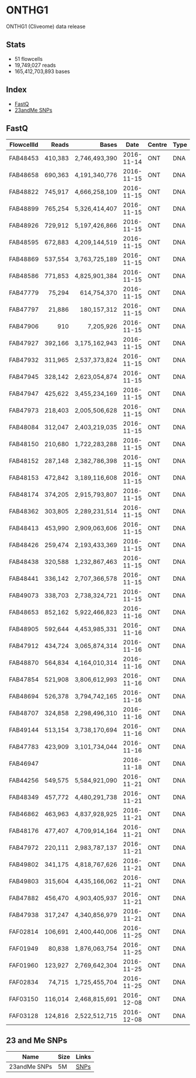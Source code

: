# ONTHG1
ONTHG1 (Cliveome) data release

## Stats
* 51 flowcells
* 19,749,027 reads
* 165,412,703,893 bases

## Index
* [FastQ](#fastq)
* [23andMe SNPs](#23-and-me-snps)


## FastQ

| FlowcellId | Reads   | Bases         | Date       | Centre | Type | Size | Links                                                                                  | MD5                              |
|------------|--------:|--------------:|------------|--------|------|------|----------------------------------------------------------------------------------------|----------------------------------|
| FAB48453   | 410,383 | 2,746,493,390 | 2016-11-14 | ONT    | DNA  | 2.4G | [FASTQ](http://ont-hg1.s3-website-eu-west-1.amazonaws.com/fastq/FAB48453.merged.fq.gz) | 2d10351cea9620b9620a26210e90b746 |
| FAB48658   | 690,363 | 4,191,340,776 | 2016-11-15 | ONT    | DNA  | 3.7G | [FASTQ](http://ont-hg1.s3-website-eu-west-1.amazonaws.com/fastq/FAB48658.merged.fq.gz) | b254ab08cae2cdcfa86132b2e2f7fed8 |
| FAB48822   | 745,917 | 4,666,258,109 | 2016-11-15 | ONT    | DNA  | 4.1G | [FASTQ](http://ont-hg1.s3-website-eu-west-1.amazonaws.com/fastq/FAB48822.merged.fq.gz) | bfbf0737b7f89098488ec206f91c51a3 |
| FAB48899   | 765,254 | 5,326,414,407 | 2016-11-15 | ONT    | DNA  | 4.7G | [FASTQ](http://ont-hg1.s3-website-eu-west-1.amazonaws.com/fastq/FAB48899.merged.fq.gz) | 5238b54fc3895f0e3c647d23b7f06c64 |
| FAB48926   | 729,912 | 5,197,426,866 | 2016-11-15 | ONT    | DNA  | 4.6G | [FASTQ](http://ont-hg1.s3-website-eu-west-1.amazonaws.com/fastq/FAB48926.merged.fq.gz) | 1574bc184bf6fc2ca0c01a4ca1ed47bb |
| FAB48595   | 672,883 | 4,209,144,519 | 2016-11-15 | ONT    | DNA  | 3.7G | [FASTQ](http://ont-hg1.s3-website-eu-west-1.amazonaws.com/fastq/FAB48595.merged.fq.gz) | b3c5e95624d6c63db23455702e982920 |
| FAB48869   | 537,554 | 3,763,725,189 | 2016-11-15 | ONT    | DNA  | 3.3G | [FASTQ](http://ont-hg1.s3-website-eu-west-1.amazonaws.com/fastq/FAB48869.merged.fq.gz) | 4a49765db7d28f7b0fdba65f10306310 |
| FAB48586   | 771,853 | 4,825,901,384 | 2016-11-15 | ONT    | DNA  | 4.2G | [FASTQ](http://ont-hg1.s3-website-eu-west-1.amazonaws.com/fastq/FAB48586.merged.fq.gz) | 68dd5b355755f8a2cb3af6bd6e0fe67d |
| FAB47779   |  75,294 |   614,754,370 | 2016-11-15 | ONT    | DNA  | 546M | [FASTQ](http://ont-hg1.s3-website-eu-west-1.amazonaws.com/fastq/FAB47779.merged.fq.gz) | 98608a8ba446753a187e8015f8ca59b8 |
| FAB47797   |  21,886 |   180,157,312 | 2016-11-15 | ONT    | DNA  | 160M | [FASTQ](http://ont-hg1.s3-website-eu-west-1.amazonaws.com/fastq/FAB47797.merged.fq.gz) | a071bac66204fbb3691c6484b8e8163c |
| FAB47906   |     910 |     7,205,926 | 2016-11-15 | ONT    | DNA  | 6.5M | [FASTQ](http://ont-hg1.s3-website-eu-west-1.amazonaws.com/fastq/FAB47906.merged.fq.gz) | d8fead4c0d6be90ee6be015cf38ae359 |
| FAB47927   | 392,166 | 3,175,162,943 | 2016-11-15 | ONT    | DNA  | 2.8G | [FASTQ](http://ont-hg1.s3-website-eu-west-1.amazonaws.com/fastq/FAB47927.merged.fq.gz) | 1caab9f0e512e0e6d4b56a94bfb35558 |
| FAB47932   | 311,965 | 2,537,373,824 | 2016-11-15 | ONT    | DNA  | 2.2G | [FASTQ](http://ont-hg1.s3-website-eu-west-1.amazonaws.com/fastq/FAB47932.merged.fq.gz) | a126c53cb96ae089c44a4e1083e002c8 |
| FAB47945   | 328,142 | 2,623,054,874 | 2016-11-15 | ONT    | DNA  | 2.3G | [FASTQ](http://ont-hg1.s3-website-eu-west-1.amazonaws.com/fastq/FAB47945.merged.fq.gz) | 6c24a1f2fbf685785f710759f86fa114 |
| FAB47947   | 425,622 | 3,455,234,169 | 2016-11-15 | ONT    | DNA  | 3.0G | [FASTQ](http://ont-hg1.s3-website-eu-west-1.amazonaws.com/fastq/FAB47947.merged.fq.gz) | 5f7bf5511d0ed21d21c0148cfe6fe616 |
| FAB47973   | 218,403 | 2,005,506,628 | 2016-11-15 | ONT    | DNA  | 1.8G | [FASTQ](http://ont-hg1.s3-website-eu-west-1.amazonaws.com/fastq/FAB47973.merged.fq.gz) | 30c3d84f58ea1fd0193dc8db4c703308 |
| FAB48084   | 312,047 | 2,403,219,035 | 2016-11-15 | ONT    | DNA  | 2.1G | [FASTQ](http://ont-hg1.s3-website-eu-west-1.amazonaws.com/fastq/FAB48084.merged.fq.gz) | 61ae906f064c8dc6c0d966664c4478fb |
| FAB48150   | 210,680 | 1,722,283,288 | 2016-11-15 | ONT    | DNA  | 1.5G | [FASTQ](http://ont-hg1.s3-website-eu-west-1.amazonaws.com/fastq/FAB48150.merged.fq.gz) | 4c2391fbc2da85e12ec6efb6c532371a |
| FAB48152   | 287,148 | 2,382,786,398 | 2016-11-15 | ONT    | DNA  | 2.1G | [FASTQ](http://ont-hg1.s3-website-eu-west-1.amazonaws.com/fastq/FAB48152.merged.fq.gz) | c7475d1dbd4004f624fc5e6685efe5c0 |
| FAB48153   | 472,842 | 3,189,116,608 | 2016-11-15 | ONT    | DNA  | 2.8G | [FASTQ](http://ont-hg1.s3-website-eu-west-1.amazonaws.com/fastq/FAB48153.merged.fq.gz) | 71721e32c4939678868783fd5ced3365 |
| FAB48174   | 374,205 | 2,915,793,807 | 2016-11-15 | ONT    | DNA  | 2.6G | [FASTQ](http://ont-hg1.s3-website-eu-west-1.amazonaws.com/fastq/FAB48174.merged.fq.gz) | ca4a2dd4372a6002950596b620249ef0 |
| FAB48362   | 303,805 | 2,289,231,514 | 2016-11-15 | ONT    | DNA  | 2.0G | [FASTQ](http://ont-hg1.s3-website-eu-west-1.amazonaws.com/fastq/FAB48362.merged.fq.gz) | 5f88fc880d204a3ebf248572bde60743 |
| FAB48413   | 453,990 | 2,909,063,606 | 2016-11-15 | ONT    | DNA  | 2.6G | [FASTQ](http://ont-hg1.s3-website-eu-west-1.amazonaws.com/fastq/FAB48413.merged.fq.gz) | 94f9b4277d88f05853cdd142eeb79ce6 |
| FAB48426   | 259,474 | 2,193,433,369 | 2016-11-15 | ONT    | DNA  | 2.0G | [FASTQ](http://ont-hg1.s3-website-eu-west-1.amazonaws.com/fastq/FAB48426.merged.fq.gz) | b8bfab43bf89d61859abefa4975cd50a |
| FAB48438   | 320,588 | 1,232,867,463 | 2016-11-15 | ONT    | DNA  | 1.1G | [FASTQ](http://ont-hg1.s3-website-eu-west-1.amazonaws.com/fastq/FAB48438.merged.fq.gz) | 6a9dd56d18e63f0f55d61cbd44ab5075 |
| FAB48441   | 336,142 | 2,707,366,578 | 2016-11-15 | ONT    | DNA  | 2.4G | [FASTQ](http://ont-hg1.s3-website-eu-west-1.amazonaws.com/fastq/FAB48441.merged.fq.gz) | a19a876771eab91018d1dcfea95bfce3 |
| FAB49073   | 338,703 | 2,738,324,721 | 2016-11-15 | ONT    | DNA  | 2.4G | [FASTQ](http://ont-hg1.s3-website-eu-west-1.amazonaws.com/fastq/FAB49073.merged.fq.gz) | 3c24e9fc40eba175f02dcebf85ec567a |
| FAB48653   | 852,162 | 5,922,466,823 | 2016-11-16 | ONT    | DNA  | 5.2G | [FASTQ](http://ont-hg1.s3-website-eu-west-1.amazonaws.com/fastq/FAB48653.merged.fq.gz) | d3ae06a8671521d4bac5d2cd9ffdbbef |
| FAB48905   | 592,644 | 4,453,985,331 | 2016-11-16 | ONT    | DNA  | 3.9G | [FASTQ](http://ont-hg1.s3-website-eu-west-1.amazonaws.com/fastq/FAB48905.merged.fq.gz) | 7451a6327e0d6c1bcf5ecd310fa9a056 |
| FAB47912   | 434,724 | 3,065,874,314 | 2016-11-16 | ONT    | DNA  | 2.7G | [FASTQ](http://ont-hg1.s3-website-eu-west-1.amazonaws.com/fastq/FAB47912.merged.fq.gz) | 9ca074c3b65ead9bed0270947da985e9 |
| FAB48870   | 564,834 | 4,164,010,314 | 2016-11-16 | ONT    | DNA  | 3.7G | [FASTQ](http://ont-hg1.s3-website-eu-west-1.amazonaws.com/fastq/FAB48870.merged.fq.gz) | b7435632d96712ae16c62bf3f66a8090 |
| FAB47854   | 521,908 | 3,806,612,993 | 2016-11-16 | ONT    | DNA  | 3.4G | [FASTQ](http://ont-hg1.s3-website-eu-west-1.amazonaws.com/fastq/FAB47854.merged.fq.gz) | 59e637f61351330076f7d5d337ddce56 |
| FAB48694   | 526,378 | 3,794,742,165 | 2016-11-16 | ONT    | DNA  | 3.3G | [FASTQ](http://ont-hg1.s3-website-eu-west-1.amazonaws.com/fastq/FAB48694.merged.fq.gz) | 08362716fbe146842bece5ffce677efa |
| FAB48707   | 324,858 | 2,298,496,310 | 2016-11-16 | ONT    | DNA  | 2.0G | [FASTQ](http://ont-hg1.s3-website-eu-west-1.amazonaws.com/fastq/FAB48707.merged.fq.gz) | 45ebab97c9860c00798d376f053c2ab0 |
| FAB49144   | 513,154 | 3,738,170,694 | 2016-11-16 | ONT    | DNA  | 3.3G | [FASTQ](http://ont-hg1.s3-website-eu-west-1.amazonaws.com/fastq/FAB49144.merged.fq.gz) | 1cac928a0329f59943ba839530fb23f0 |
| FAB47783   | 423,909 | 3,101,734,044 | 2016-11-16 | ONT    | DNA  | 2.7G | [FASTQ](http://ont-hg1.s3-website-eu-west-1.amazonaws.com/fastq/FAB47783.merged.fq.gz) | c433dd0e3c5dade674f0c666456d85dd |
| FAB46947   |         |               | 2016-11-18 | ONT    | DNA  |      | [FASTQ](http://ont-hg1.s3-website-eu-west-1.amazonaws.com/fastq/FAB46947.merged.fq.gz) |                                  |
| FAB44256   | 549,575 | 5,584,921,090 | 2016-11-21 | ONT    | DNA  | 4.9G | [FASTQ](http://ont-hg1.s3-website-eu-west-1.amazonaws.com/fastq/FAB44256.merged.fq.gz) | 1b62b94f991236f9c157fadc66d43722 |
| FAB48349   | 457,772 | 4,480,291,738 | 2016-11-21 | ONT    | DNA  | 3.9G | [FASTQ](http://ont-hg1.s3-website-eu-west-1.amazonaws.com/fastq/FAB48349.merged.fq.gz) | 1723907653a4bb47bd66afd22bbaf715 |
| FAB46862   | 463,963 | 4,837,928,925 | 2016-11-21 | ONT    | DNA  | 4.2G | [FASTQ](http://ont-hg1.s3-website-eu-west-1.amazonaws.com/fastq/FAB46862.merged.fq.gz) | baf79b8f07c3e242bbb117330479f7bc |
| FAB48176   | 477,407 | 4,709,914,164 | 2016-11-21 | ONT    | DNA  | 4.1G | [FASTQ](http://ont-hg1.s3-website-eu-west-1.amazonaws.com/fastq/FAB48176.merged.fq.gz) | 3e79b93aa8f97d87452465f55ecf69d6 |
| FAB47972   | 220,111 | 2,983,787,137 | 2016-11-21 | ONT    | DNA  | 2.6G | [FASTQ](http://ont-hg1.s3-website-eu-west-1.amazonaws.com/fastq/FAB47972.merged.fq.gz) | b7a2bc8e72954de8d745ce4fbaa3ee49 |
| FAB49802   | 341,175 | 4,818,767,626 | 2016-11-21 | ONT    | DNA  | 4.2G | [FASTQ](http://ont-hg1.s3-website-eu-west-1.amazonaws.com/fastq/FAB49802.merged.fq.gz) | bd0b142e7e0afc246df95cb911dce594 |
| FAB49803   | 315,604 | 4,435,166,062 | 2016-11-21 | ONT    | DNA  | 3.9G | [FASTQ](http://ont-hg1.s3-website-eu-west-1.amazonaws.com/fastq/FAB49803.merged.fq.gz) | 6108819773d4c8ada8a1be51f4c26d5e |
| FAB47882   | 456,470 | 4,903,405,937 | 2016-11-21 | ONT    | DNA  | 4.3G | [FASTQ](http://ont-hg1.s3-website-eu-west-1.amazonaws.com/fastq/FAB47882.merged.fq.gz) | 673a676d24001b8e4ca2d835700bd647 |
| FAB47938   | 317,247 | 4,340,856,979 | 2016-11-21 | ONT    | DNA  | 3.8G | [FASTQ](http://ont-hg1.s3-website-eu-west-1.amazonaws.com/fastq/FAB47938.merged.fq.gz) | 06e7e659a8521eb6aed83a3b6e561675 |
| FAF02814   | 106,691 | 2,400,440,006 | 2016-11-25 | ONT    | DNA  | 2.1G | [FASTQ](http://ont-hg1.s3-website-eu-west-1.amazonaws.com/fastq/FAF02814.merged.fq.gz) | 4e8cb8d4832cf4fe7f9e4b959d71c12a |
| FAF01949   |  80,838 | 1,876,063,754 | 2016-11-25 | ONT    | DNA  | 1.6G | [FASTQ](http://ont-hg1.s3-website-eu-west-1.amazonaws.com/fastq/FAF01949.merged.fq.gz) | a364ac1f4163d1378679e4c7317be955 |
| FAF01960   | 123,927 | 2,769,642,304 | 2016-11-25 | ONT    | DNA  | 2.4G | [FASTQ](http://ont-hg1.s3-website-eu-west-1.amazonaws.com/fastq/FAF01960.merged.fq.gz) | 29a097f9b6e12303366fd5f0fdee4050 |
| FAF02834   |  74,715 | 1,725,455,704 | 2016-11-25 | ONT    | DNA  | 1.5G | [FASTQ](http://ont-hg1.s3-website-eu-west-1.amazonaws.com/fastq/FAF02834.merged.fq.gz) | 97f46b004e0cd3b2172b305e623a045d |
| FAF03150   | 116,014 | 2,468,815,691 | 2016-12-08 | ONT    | DNA  | 2.2G | [FASTQ](http://ont-hg1.s3-website-eu-west-1.amazonaws.com/fastq/FAF03150.merged.fq.gz) | 85a02729de96f66502024c4641b7a3df |
| FAF03128   | 124,816 | 2,522,512,715 | 2016-12-08 | ONT    | DNA  | 2.2G | [FASTQ](http://ont-hg1.s3-website-eu-west-1.amazonaws.com/fastq/FAF03128.merged.fq.gz) | ab8e61ac9bc55185955bf8c8a25b96f9 |


## 23 and Me SNPs

| Name         | Size | Links                                                                                                                   |
|--------------|------|-------------------------------------------------------------------------------------------------------------------------|
| 23andMe SNPs | 5M   | [SNPs](http://ont-hg1.s3-website-eu-west-1.amazonaws.com/snps-23andMe/genome_Clive_Brown_v2_Full_20161123020445.txt.gz) |
